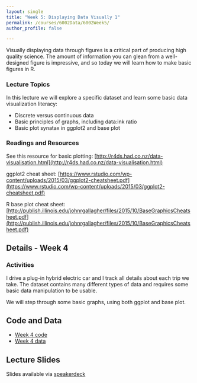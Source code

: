 ```yaml
---
layout: single
title: "Week 5: Displaying Data Visually 1"
permalink: /courses/6002Data/6002Week5/
author_profile: false

---
```


Visually displaying data through figures is a critical part of producing high quality science. The amount of information you can glean from a well-designed figure is impressive, and so today we will learn how to make basic figures in R.

### Lecture Topics

In this lecture we will explore a specific dataset and learn some basic data visualization literacy:
* Discrete versus continuous data
* Basic principles of graphs, including data:ink ratio
* Basic plot synatax in ggplot2 and base plot

### Readings and Resources

See this resource for basic plotting: [http://r4ds.had.co.nz/data-visualisation.html](http://r4ds.had.co.nz/data-visualisation.html)

ggplot2 cheat sheet: [https://www.rstudio.com/wp-content/uploads/2015/03/ggplot2-cheatsheet.pdf](https://www.rstudio.com/wp-content/uploads/2015/03/ggplot2-cheatsheet.pdf)

R base plot cheat sheet: [http://publish.illinois.edu/johnrgallagher/files/2015/10/BaseGraphicsCheatsheet.pdf](http://publish.illinois.edu/johnrgallagher/files/2015/10/BaseGraphicsCheatsheet.pdf)

## Details - Week 4

### Activities

I drive a plug-in hybrid electric car and I track all details about each trip we take. The dataset contains many different types of data and requires some basic data manipulation to be usable.

We will step through some basic graphs, using both ggplot and base plot.

## Code and Data

* [Week 4 code](/assets/images/FISH6002_Week_4.R)
* [Week 4 data](/assets/images/6002Week4_BrettsCar.csv)

## Lecture Slides

<script async class="speakerdeck-embed" data-id="f8fc9cb53a5a46ebabbaa95c49796510" data-ratio="1.77777777777778" src="//speakerdeck.com/assets/embed.js"></script>

Slides available via [speakerdeck](https://speakerdeck.com/pandalusplatyceros/fish-6002-week-4-displaying-data-visually-1)